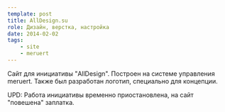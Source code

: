 ```yaml
---
template: post
title: AllDesign.su
role: Дизайн, верстка, настройка
date: 2014-02-02
tags:
    - site
    - meruert
---
```


Сайт для инициативы "AllDesign". Построен на системе управления meruert. Также был разработан логотип, специально для концепции.

UPD: Работа инициативы временно приостановлена, на сайт "повешена" заплатка.
